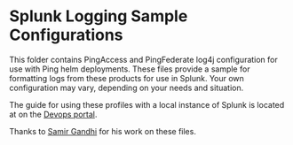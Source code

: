 # Splunk Logging Sample Configurations

This folder contains PingAccess and PingFederate log4j configuration for use with Ping helm deployments.  These files provide a sample for formatting logs from these products for use in Splunk.  Your own configuration may vary, depending on your needs and situation.

The guide for using these profiles with a local instance of Splunk is located at on the [Devops portal](https://devops.pingidentity.com/how-to/splunkLogging/).

Thanks to [Samir Gandhi]( https://github.com/samir-gandhi/server-profiles) for his work on these files.
